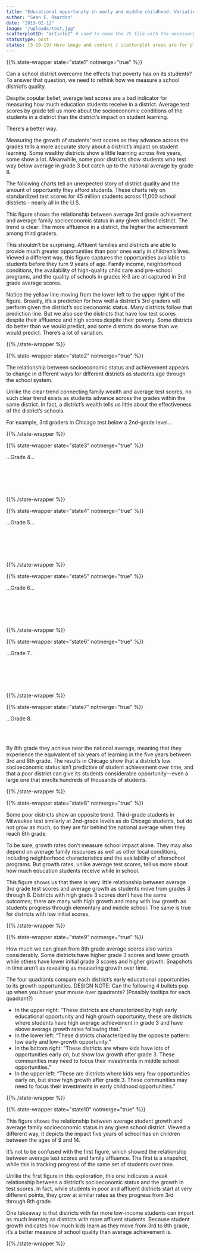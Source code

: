 ```yaml
---
title: "Educational opportunity in early and middle childhood: Variation by place and age"
author: "Sean F. Reardon"
date: "2019-02-12"
image: "/uploads/test.jpg"
scatterplotID: "article2" # used to name the JS file with the necessary states and prop attributes
statustype: post
status: (3-10-19) Hero image and content / scatterplot areas are for placement only. Add breadcrumb nav to all 3rd-level pages.
---
```


{{% state-wrapper state="state1" notmerge="true" %}}

Can a school district overcome the effects that poverty has on its students? To answer that question, we need to rethink how we measure a school district’s quality.

Despite popular belief, average test scores are a bad indicator for measuring how much education students receive in a district. Average test scores by grade tell us more about the socioeconomic conditions of the students in a district than the district’s impact on student learning.

There’s a better way.

Measuring the growth of students’ test scores as they advance across the grades tells a more accurate story about a district’s impact on student learning. Some wealthy districts show a little learning across five years, some show a lot. Meanwhile, some poor districts show students who test way below average in grade 3 but catch up to the national average by grade 8. 

The following charts tell an unexpected story of district quality and the amount of opportunity they afford students. These charts rely on standardized test scores for 45 million students across 11,000 school districts – nearly all in the U.S. 

This figure shows the relationship between average 3rd grade achievement and average family socioeconomic status in any given school district. The trend is clear: The more affluence in a district, the higher the achievement among third graders.

This shouldn’t be surprising. Affluent families and districts are able to provide much greater opportunities than poor ones early in children’s lives. Viewed a different way, this figure captures the opportunities available to students before they turn 9 years of age. Family income, neighborhood conditions, the availability of high-quality child care and pre-school programs, and the quality of schools in grades K-3 are all captured in 3rd grade average scores.

Notice the yellow line moving from the lower left to the upper right of the figure. Broadly, it’s a prediction for how well a district’s 3rd graders will perform given the district’s socioeconomic status. Many districts follow that prediction line. But we also see the districts that have low test scores despite their affluence and high scores despite their poverty. Some districts do better than we would predict, and some districts do worse than we would predict. There’s a lot of variation.

{{% /state-wrapper %}}

{{% state-wrapper state="state2" notmerge="true" %}}

The relationship between socioeconomic status and achievement appears to change in different ways for different districts as students age through the school system.

Unlike the clear trend connecting family wealth and average test scores, no such clear trend exists as students advance across the grades within the same district. In fact, a district’s wealth tells us little about the effectiveness of the district’s schools.

For example, 3rd graders in Chicago test below a 2nd-grade level...

{{% /state-wrapper %}}

{{% state-wrapper state="state3" notmerge="true" %}}

...Grade 4...

<br>
<br>
<br>
<br>

{{% /state-wrapper %}}

{{% state-wrapper state="state4" notmerge="true" %}}

...Grade 5...

<br>
<br>
<br>
<br>

{{% /state-wrapper %}}

{{% state-wrapper state="state5" notmerge="true" %}}

...Grade 6...

<br>
<br>
<br>
<br>

{{% /state-wrapper %}}

{{% state-wrapper state="state6" notmerge="true" %}}

...Grade 7...

<br>
<br>
<br>
<br>

{{% /state-wrapper %}}

{{% state-wrapper state="state7" notmerge="true" %}}

...Grade 8.

<br>
<br>

By 8th grade they achieve near the national average, meaning that they experience the equivalent of six years of learning in the five years between 3rd and 8th grade. The results in Chicago show that a district’s low socioeconomic status isn’t predictive of student achievement over time, and that a poor district can give its students considerable opportunity—even a large one that enrolls hundreds of thousands of students.

{{% /state-wrapper %}}

{{% state-wrapper state="state8" notmerge="true" %}}

Some poor districts show an opposite trend. Third-grade students in Milwaukee test similarly at 2nd-grade levels as do Chicago students, but do not grow as much, so they are far behind the national average when they reach 8th grade.

To be sure, growth rates don’t measure school impact alone. They may also depend on average family resources as well as other local conditions, including neighborhood characteristics and the availability of afterschool programs. But growth rates, unlike average test scores, tell us more about how much education students receive while in school.

This figure shows us that there is very little relationship between average 3rd grade test scores and average growth as students move from grades 3 through 8. Districts with high grade 3 scores don’t have the same outcomes; there are many with high growth and many with low growth as students progress through elementary and middle school. The same is true for districts with low initial scores.

{{% /state-wrapper %}}

{{% state-wrapper state="state9" notmerge="true" %}}

How much we can glean from 8th grade average scores also varies considerably. Some districts have higher grade 3 scores and lower growth while others have lower initial grade 3 scores and higher growth. Snapshots in time aren’t as revealing as measuring growth over time.

The four quadrants compare each district’s early educational opportunities to its growth opportunities.
DESIGN NOTE: Can the following 4 bullets pop up when you hover your mouse over quadrants? (Possibly tooltips for each quadrant?)

* In the upper right: “These districts are characterized by high early educational opportunity and high growth opportunity; these are districts where students have high average achievement in grade 3 and have above average growth rates following that.”
* In the lower left: “These districts characterized by the opposite pattern: low early and low-growth opportunity.”
* In the bottom right: “These districts are where kids have lots of opportunities early on, but show low growth after grade 3. These communities may need to focus their investments in middle school opportunities.” 
* In the upper left: “These are districts where kids very few opportunities early on, but show high growth after grade 3. These communities may need to focus their investments in early childhood opportunities.”

{{% /state-wrapper %}}

{{% state-wrapper state="state10" notmerge="true" %}}

This figure shows the relationship between average student growth and average family socioeconomic status in any given school district. Viewed a different way, it depicts the impact five years of school has on children between the ages of 9 and 14.

It’s not to be confused with the first figure, which showed the relationship between average test scores and family affluence. The first is a snapshot, while this is tracking progress of the same set of students over time.

Unlike the first figure in this exploration, this one indicates a weak relationship between a district’s socioeconomic status and the growth in test scores. In fact, while students in poor and affluent districts start at very different points, they grow at similar rates as they progress from 3rd through 8th grade.

One takeaway is that districts with far more low-income students can impart as much learning as districts with more affluent students. Because student growth indicates how much kids learn as they move from 3rd to 8th grade, it’s a better measure of school quality than average achievement is.

{{% /state-wrapper %}}
